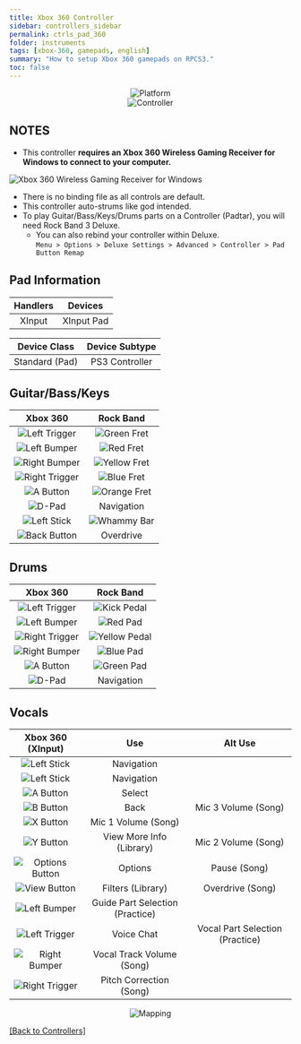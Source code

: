 ```yaml
---
title: Xbox 360 Controller
sidebar: controllers_sidebar
permalink: ctrls_pad_360
folder: instruments
tags: [xbox-360, gamepads, english]
summary: "How to setup Xbox 360 gamepads on RPCS3."
toc: false
---
```


<div align="center"> <img src="https://carlmylo.github.io/docu-rpcs3/images/instruments/plat/360.png" alt="Platform" title="Platform"></div>

<div align="center"> <img src="https://carlmylo.github.io/docu-rpcs3/images/instruments/cont/360controller.png" alt="Controller" title="Controller"></div>

## NOTES

* This controller **requires an Xbox 360 Wireless Gaming Receiver for Windows to connect to your computer.**

![Xbox 360 Wireless Gaming Receiver for Windows](https://carlmylo.github.io/docu-rpcs3/images/btns/ctrls/360/receiver.png "Xbox 360 Wireless Gaming Receiver for Windows")

* There is no binding file as all controls are default.
* This controller auto-strums like god intended.
* To play Guitar/Bass/Keys/Drums parts on a Controller (Padtar), you will need Rock Band 3 Deluxe.
	- You can also rebind your controller within Deluxe.  
	`Menu > Options > Deluxe Settings > Advanced > Controller > Pad Button Remap`

## Pad Information

| Handlers | Devices |
|:------------------:|:---------------------:|
| XInput | XInput Pad |

| Device Class | Device Subtype |
|:------------------:|:---------------------:|
| Standard (Pad) | PS3 Controller |

## Guitar/Bass/Keys

| **Xbox 360**          | **Rock Band** |
|:------------------:|:---------------------:|
| ![Left Trigger](https://carlmylo.github.io/docu-rpcs3/images/btns/ctrls/360/lt.png "Left Trigger") | ![Green Fret](https://carlmylo.github.io/docu-rpcs3/images/btns/gtrs/gf.png "Green Fret") |
| ![Left Bumper](https://carlmylo.github.io/docu-rpcs3/images/btns/ctrls/360/lb.png "Left Bumper") | ![Red Fret](https://carlmylo.github.io/docu-rpcs3/images/btns/gtrs/rf.png "Red Fret") |
| ![Right Bumper](https://carlmylo.github.io/docu-rpcs3/images/btns/ctrls/360/rb.png "Right Bumper") | ![Yellow Fret](https://carlmylo.github.io/docu-rpcs3/images/btns/gtrs/yf.png "Yellow Fret") |
| ![Right Trigger](https://carlmylo.github.io/docu-rpcs3/images/btns/ctrls/360/rt.png "Right Trigger") | ![Blue Fret](https://carlmylo.github.io/docu-rpcs3/images/btns/gtrs/bf.png "Blue Fret") |
| ![A Button](https://carlmylo.github.io/docu-rpcs3/images/btns/ctrls/360/a.png "A Button") | ![Orange Fret](https://carlmylo.github.io/docu-rpcs3/images/btns/gtrs/of.png "Orange Fret") |
| ![D-Pad](https://carlmylo.github.io/docu-rpcs3/images/btns/ctrls/360/dp.png "D-Pad") | Navigation |
| ![Left Stick](https://carlmylo.github.io/docu-rpcs3/images/btns/ctrls/360/ls.png "Left Stick") | ![Whammy Bar](https://carlmylo.github.io/docu-rpcs3/images/btns/gtrs/wb.png "Whammy Bar") |
| ![Back Button](https://carlmylo.github.io/docu-rpcs3/images/btns/ctrls/360/back.png "Back Button") | Overdrive |

## Drums

| **Xbox 360**          | **Rock Band** |
|:------------------:|:---------------------:|
| ![Left Trigger](https://carlmylo.github.io/docu-rpcs3/images/btns/ctrls/360/lt.png "Left Trigger") | ![Kick Pedal](https://carlmylo.github.io/docu-rpcs3/images/btns/drms/rb/kp.png "Kick Pedal") |
| ![Left Bumper](https://carlmylo.github.io/docu-rpcs3/images/btns/ctrls/360/lb.png "Left Bumper") | ![Red Pad](https://carlmylo.github.io/docu-rpcs3/images/btns/drms/rb/rp.png "Red Pad") |
| ![Right Trigger](https://carlmylo.github.io/docu-rpcs3/images/btns/ctrls/360/rt.png "Right Trigger") | ![Yellow Pedal](https://carlmylo.github.io/docu-rpcs3/images/btns/drms/rb/yp.png "Kick Pedal") |
| ![Right Bumper](https://carlmylo.github.io/docu-rpcs3/images/btns/ctrls/360/rb.png "Right Bumper") | ![Blue Pad](https://carlmylo.github.io/docu-rpcs3/images/btns/drms/rb/bp.png "Blue Pad") |
| ![A Button](https://carlmylo.github.io/docu-rpcs3/images/btns/ctrls/360/a.png "A Button") | ![Green Pad](https://carlmylo.github.io/docu-rpcs3/images/btns/drms/rb/gp.png "Green Pad") |
| ![D-Pad](https://carlmylo.github.io/docu-rpcs3/images/btns/ctrls/360/dp.png "D-Pad") | Navigation |

## Vocals

| **Xbox 360 (XInput)** | **Use**                         | **Alt Use**         |
|:---------------------:|:-------------------------------:|:-------------------:|
| ![Left Stick](https://carlmylo.github.io/docu-rpcs3/images/btns/ctrls/360/ls.png "Left Stick") | Navigation | |
| ![Left Stick](https://carlmylo.github.io/docu-rpcs3/images/btns/ctrls/360/dp.png "D-Pad") | Navigation | |
| ![A Button](https://carlmylo.github.io/docu-rpcs3/images/btns/ctrls/360/a.png "A Button") | Select | |
| ![B Button](https://carlmylo.github.io/docu-rpcs3/images/btns/ctrls/360/b.png "B Button") | Back | Mic 3 Volume (Song) |
| ![X Button](https://carlmylo.github.io/docu-rpcs3/images/btns/ctrls/360/x.png "X Button") | Mic 1 Volume (Song) | |
| ![Y Button](https://carlmylo.github.io/docu-rpcs3/images/btns/ctrls/360/y.png "Y Button") | View More Info (Library) | Mic 2 Volume (Song) |
| ![Options Button](https://carlmylo.github.io/docu-rpcs3/images/btns/ctrls/360/start.png "Start Button") | Options | Pause (Song) |
| ![View Button](https://carlmylo.github.io/docu-rpcs3/images/btns/ctrls/360/back.png "Back Button") | Filters (Library) | Overdrive (Song) |
| ![Left Bumper](https://carlmylo.github.io/docu-rpcs3/images/btns/ctrls/360/lb.png "Left Bumper") | Guide Part Selection (Practice) | |
| ![Left Trigger](https://carlmylo.github.io/docu-rpcs3/images/btns/ctrls/360/lt.png "Left Trigger") | Voice Chat | Vocal Part Selection (Practice) |
| ![Right Bumper](https://carlmylo.github.io/docu-rpcs3/images/btns/ctrls/360/rb.png "Right Bumper") | Vocal Track Volume (Song) | |
| ![Right Trigger](https://carlmylo.github.io/docu-rpcs3/images/btns/ctrls/360/rt.png "Right Trigger") | Pitch Correction (Song) | |

<div align="center"> <img src="https://carlmylo.github.io/docu-rpcs3/images/instruments/maps/padxboxmapping.png" alt="Mapping" title="Mapping"></div>

[[Back to Controllers]](https://carlmylo.github.io/docu-rpcs3/ctrls#instrument-list)

